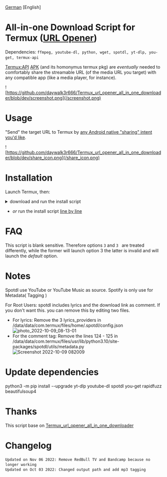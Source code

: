 [German](https://github.com/daywalk3r666/Termux_url_opener_all_in_one_downloader/blob/dev/README.md) [English]

# All-in-one Download Script for Termux ([URL Opener](https://wiki.termux.com/wiki/Intents_and_Hooks))

Dependencies: `ffmpeg, youtube-dl, python, wget, spotdl, yt-dlp, you-get, termux-api`

[Termux:API](https://wiki.termux.com/wiki/Termux:API) [APK](https://f-droid.org/packages/com.termux.api/) (and its homonymus termux pkg) are *eventually* needed to comfortably share the streamable URL (of the media URL you target) with any compatible app (like a media player, for instance). 

![https://github.com/daywalk3r666/Termux_url_opener_all_in_one_downloader/blob/dev/screenshot.png](/screenshot.png)

# Usage
"Send" the target URL to Termux by [any Android native "sharing" intent you'd like](https://developer.android.com/training/sharing/send).

![https://github.com/daywalk3r666/Termux_url_opener_all_in_one_downloader/blob/dev/share_icon.png](/share_icon.png)


# Installation
Launch Termux, then:

<details><summary>download and run the install script</summary>
<p>
  
```
curl -s "https://raw.githubusercontent.com/daywalk3r666/Termux_url_opener_all_in_one_downloader/dev/install.sh" > install.sh && bash install.sh
```
  
</p>
</details>

* _or_ run the install script [line by line](https://raw.githubusercontent.com/daywalk3r666/Termux_url_opener_all_in_one_downloader/dev/install.sh)

# FAQ
This script is blank sensitive. Therefore options `3` and `3 ` are treated differently, while the former will launch option 3 the latter is invalid and will launch the _default_ option.

# Notes

Spotdl use YouTube or YouTube Music as source. Spotify is only use for Metadata( Tagging )

For Root Users: spotdl includes lyrics and the download link as comment. If you don't want this. you can remove this by editing two files.
* For lyrics: Remove the 3 lyrics_providers in /data/data/com.termux/files/home/.spotdl/config.json
![photo_2022-10-09_08-13-01](https://user-images.githubusercontent.com/15938117/194741161-641999ec-55c7-4ec3-b95b-1594838e77a6.jpg)
* For the comment tag: Remove the lines 124 - 125 in /data/data/com.termux/files/usr/lib/python3.10/site-packages/spotdl/utils/metadata.py
<br>![Screenshot 2022-10-09 082009](https://user-images.githubusercontent.com/15938117/194741322-d9fe69e0-d029-4a09-8cfe-73a176ba7006.jpg)

# Update dependencies

python3 -m pip install --upgrade yt-dlp youtube-dl spotdl you-get rapidfuzz beautifulsoup4

# Thanks

This script base on [Termux_url_opener_all_in_one_downloader](https://github.com/bboymega/Termux_url_opener_all_in_one_downloader)

# Changelog
```
Updated on Nov 06 2022: Remove RedBull TV and Bandcamp because no longer working
Updated on Oct 03 2022: Changed output path and add mp3 tagging


```
